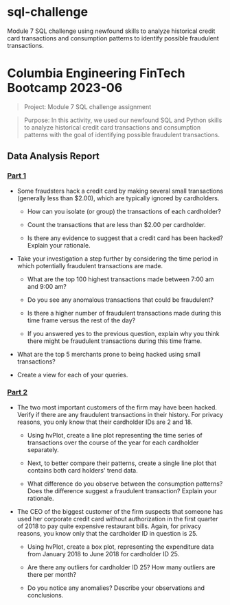 # sql-challenge
Module 7 SQL challenge using newfound skills to analyze historical credit card transactions and consumption patterns to identify possible fraudulent transactions.

# Columbia Engineering FinTech Bootcamp 2023-06

> Project: Module 7 SQL challenge assignment

> Purpose: In this activity, we used our newfound SQL and Python skills to analyze historical credit card transactions and consumption patterns with the goal of identifying possible fraudulent transactions.

## Data Analysis Report

### <u>Part 1</u>

- Some fraudsters hack a credit card by making several small transactions (generally less than $2.00), which are typically ignored by cardholders.

    - How can you isolate (or group) the transactions of each cardholder?

    - Count the transactions that are less than $2.00 per cardholder.

    - Is there any evidence to suggest that a credit card has been hacked? Explain your rationale.


- Take your investigation a step further by considering the time period in which potentially fraudulent transactions are made.

    - What are the top 100 highest transactions made between 7:00 am and 9:00 am?

    - Do you see any anomalous transactions that could be fraudulent?

    - Is there a higher number of fraudulent transactions made during this time frame versus the rest of the day?

    - If you answered yes to the previous question, explain why you think there might be fraudulent transactions during this time frame.

- What are the top 5 merchants prone to being hacked using small transactions?

- Create a view for each of your queries.


### <u>Part 2</U>

- The two most important customers of the firm may have been hacked. Verify if there are any fraudulent transactions in their history. For privacy reasons, you only know that their cardholder IDs are 2 and 18.

    - Using hvPlot, create a line plot representing the time series of transactions over the course of the year for each cardholder separately.

    - Next, to better compare their patterns, create a single line plot that contains both card holders' trend data.
    
    - What difference do you observe between the consumption patterns? Does the difference suggest a fraudulent transaction? Explain your rationale.

- The CEO of the biggest customer of the firm suspects that someone has used her corporate credit card without authorization in the first quarter of 2018 to pay quite expensive restaurant bills. Again, for privacy reasons, you know only that the cardholder ID in question is 25.

    - Using hvPlot, create a box plot, representing the expenditure data from January 2018 to June 2018 for cardholder ID 25.

    - Are there any outliers for cardholder ID 25? How many outliers are there per month?

    - Do you notice any anomalies? Describe your observations and conclusions.

